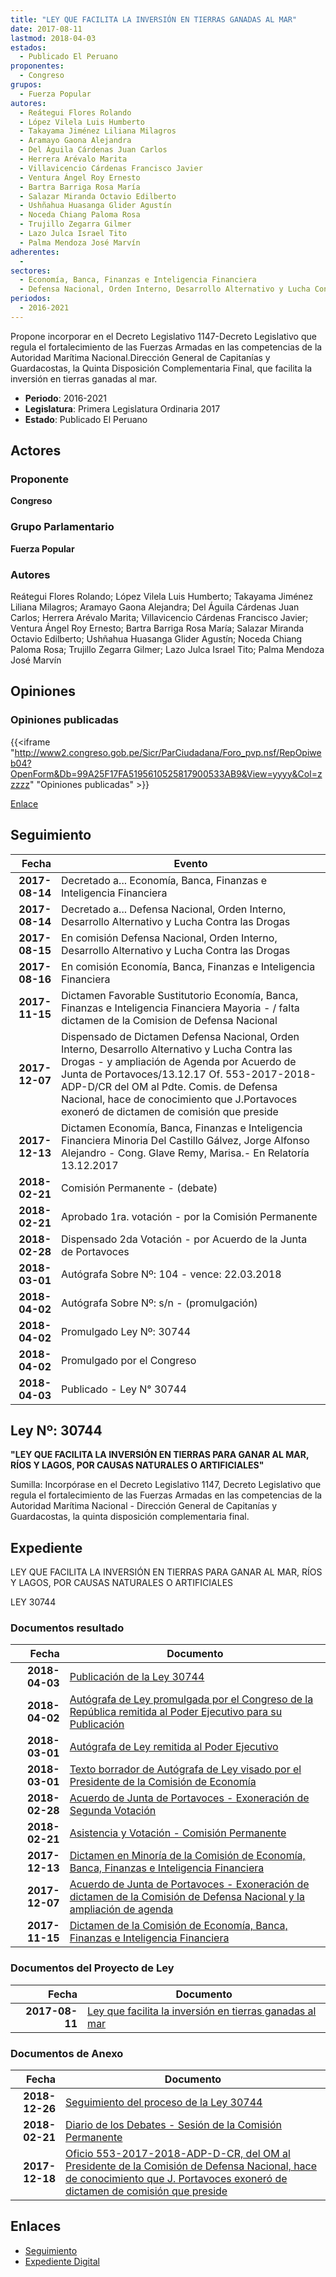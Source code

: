 ```yaml
---
title: "LEY QUE FACILITA LA INVERSIÓN EN TIERRAS GANADAS AL MAR"
date: 2017-08-11
lastmod: 2018-04-03
estados: 
  - Publicado El Peruano
proponentes: 
  - Congreso
grupos: 
  - Fuerza Popular
autores: 
  - Reátegui Flores Rolando
  - López Vilela Luis Humberto
  - Takayama Jiménez Liliana Milagros
  - Aramayo Gaona Alejandra
  - Del Águila Cárdenas Juan Carlos
  - Herrera Arévalo Marita
  - Villavicencio Cárdenas Francisco Javier
  - Ventura Ángel Roy Ernesto
  - Bartra Barriga Rosa María
  - Salazar Miranda Octavio Edilberto
  - Ushñahua Huasanga Glider Agustín
  - Noceda Chiang Paloma Rosa
  - Trujillo Zegarra Gilmer
  - Lazo Julca Israel Tito
  - Palma Mendoza José Marvín
adherentes: 
  - 
sectores: 
  - Economía, Banca, Finanzas e Inteligencia Financiera
  - Defensa Nacional, Orden Interno, Desarrollo Alternativo y Lucha Contra las Drogas
periodos: 
  - 2016-2021
---
```


Propone incorporar en el Decreto Legislativo 1147-Decreto Legislativo que regula el fortalecimiento de las Fuerzas Armadas en las competencias de la Autoridad Marítima Nacional.Dirección General de Capitanías y Guardacostas, la Quinta Disposición Complementaria Final, que facilita la inversión en tierras ganadas al mar.

- **Periodo**: 2016-2021
- **Legislatura**: Primera Legislatura Ordinaria 2017
- **Estado**: Publicado El Peruano

## Actores

### Proponente

**Congreso**

### Grupo Parlamentario

**Fuerza Popular**

### Autores

Reátegui Flores Rolando; López Vilela Luis Humberto; Takayama Jiménez Liliana Milagros; Aramayo Gaona Alejandra; Del Águila Cárdenas Juan Carlos; Herrera Arévalo Marita; Villavicencio Cárdenas Francisco Javier; Ventura Ángel Roy Ernesto; Bartra Barriga Rosa María; Salazar Miranda Octavio Edilberto; Ushñahua Huasanga Glider Agustín; Noceda Chiang Paloma Rosa; Trujillo Zegarra Gilmer; Lazo Julca Israel Tito; Palma Mendoza José Marvín


## Opiniones

### Opiniones publicadas

{{<iframe "http://www2.congreso.gob.pe/Sicr/ParCiudadana/Foro_pvp.nsf/RepOpiweb04?OpenForm&Db=99A25F17FA5195610525817900533AB9&View=yyyy&Col=zzzzz" "Opiniones publicadas" >}}

[Enlace](http://www2.congreso.gob.pe/Sicr/ParCiudadana/Foro_pvp.nsf/RepOpiweb04?OpenForm&Db=99A25F17FA5195610525817900533AB9&View=yyyy&Col=zzzzz)

## Seguimiento

| Fecha | Evento |
|------:|--------|
| **2017-08-14** | Decretado a... Economía, Banca, Finanzas e Inteligencia Financiera|
| **2017-08-14** | Decretado a... Defensa Nacional, Orden Interno, Desarrollo Alternativo y Lucha Contra las Drogas|
| **2017-08-15** | En comisión Defensa Nacional, Orden Interno, Desarrollo Alternativo y Lucha Contra las Drogas|
| **2017-08-16** | En comisión Economía, Banca, Finanzas e Inteligencia Financiera|
| **2017-11-15** | Dictamen Favorable Sustitutorio Economía, Banca, Finanzas e Inteligencia Financiera Mayoria - / falta dictamen de la Comision de Defensa Nacional|
| **2017-12-07** | Dispensado de Dictamen Defensa Nacional, Orden Interno, Desarrollo Alternativo y Lucha Contra las Drogas - y ampliación de Agenda por Acuerdo de Junta de Portavoces/13.12.17 Of. 553-2017-2018-ADP-D/CR del OM al Pdte. Comis. de Defensa Nacional, hace de conocimiento que J.Portavoces exoneró de dictamen de comisión que preside|
| **2017-12-13** | Dictamen Economía, Banca, Finanzas e Inteligencia Financiera Minoria Del Castillo Gálvez, Jorge Alfonso Alejandro - Cong. Glave Remy, Marisa.- En Relatoría 13.12.2017|
| **2018-02-21** | Comisión Permanente - (debate)|
| **2018-02-21** | Aprobado 1ra. votación - por la Comisión Permanente|
| **2018-02-28** | Dispensado 2da Votación - por Acuerdo de la Junta de Portavoces|
| **2018-03-01** | Autógrafa Sobre Nº: 104 - vence: 22.03.2018|
| **2018-04-02** | Autógrafa Sobre Nº: s/n - (promulgación)|
| **2018-04-02** | Promulgado Ley Nº: 30744|
| **2018-04-02** | Promulgado por el Congreso|
| **2018-04-03** | Publicado - Ley N° 30744|

## Ley Nº: 30744

**"LEY QUE FACILITA LA INVERSIÓN EN TIERRAS PARA GANAR AL MAR, RÍOS Y LAGOS, POR CAUSAS NATURALES O ARTIFICIALES"**

Sumilla: Incorpórase en el Decreto Legislativo 1147, Decreto Legislativo que regula el fortalecimiento de las Fuerzas Armadas en las competencias de la Autoridad Marítima Nacional - Dirección General de Capitanías y Guardacostas, la quinta disposición complementaria final.


## Expediente

LEY QUE FACILITA LA INVERSIÓN EN TIERRAS PARA GANAR AL MAR, RÍOS Y LAGOS, POR CAUSAS NATURALES O ARTIFICIALES

LEY 30744


### Documentos resultado

| Fecha | Documento |
|------:|--------|
| **2018-04-03** | [Publicación de la Ley 30744](http://www.leyes.congreso.gob.pe/Documentos/2016_2021/ADLP/Normas_Legales/30744-LEY.pdf) |
| **2018-04-02** | [Autógrafa de Ley promulgada por el Congreso de la República remitida al Poder Ejecutivo para su Publicación](http://www.leyes.congreso.gob.pe/Documentos/2016_2021/ADLP/Texto_Aprobado/AU0176020180402.pdf) |
| **2018-03-01** | [Autógrafa de Ley remitida al Poder Ejecutivo](http://www.leyes.congreso.gob.pe/Documentos/2016_2021/Autografas/Ley_y_de_Resolucion_Legislativa/AU0176020180301.pdf) |
| **2018-03-01** | [Texto borrador de Autógrafa de Ley visado por el Presidente de la Comisión de Economía](http://www.leyes.congreso.gob.pe/Documentos/2016_2021/Texto_Borrador_de_Autografa/BAU0176020180301.pdf) |
| **2018-02-28** | [Acuerdo de Junta de Portavoces - Exoneración de Segunda Votación](http://www.leyes.congreso.gob.pe/Documentos/2016_2021/Acuerdos/Junta_Portavoces/AJP0176200180228.pdf) |
| **2018-02-21** | [Asistencia y Votación - Comisión Permanente](http://www.leyes.congreso.gob.pe/Documentos/2016_2021/Asistencia_y_Votacion/Proyectos_de_Ley/AVCP0176020180221.pdf) |
| **2017-12-13** | [Dictamen en Minoría de la Comisión de Economía, Banca, Finanzas e Inteligencia Financiera](http://www.leyes.congreso.gob.pe/Documentos/2016_2021/Dictamenes/Proyectos_de_Ley/01760DC09MIN20171213.pdf) |
| **2017-12-07** | [Acuerdo de Junta de Portavoces - Exoneración de dictamen de la Comisión de Defensa Nacional y la ampliación de agenda](http://www.leyes.congreso.gob.pe/Documentos/2016_2021/Acuerdos/Junta_Portavoces/AJP0176020171207.PDF) |
| **2017-11-15** | [Dictamen de la Comisión de Economía, Banca, Finanzas e Inteligencia Financiera](http://www.leyes.congreso.gob.pe/Documentos/2016_2021/Dictamenes/Proyectos_de_Ley/01760DC09MAY20171115.pdf) |

### Documentos del Proyecto de Ley

| Fecha | Documento |
|------:|--------|
| **2017-08-11** | [Ley que facilita la inversión en tierras ganadas al mar](http://www.leyes.congreso.gob.pe/Documentos/2016_2021/Proyectos_de_Ley_y_de_Resoluciones_Legislativas/PL0176020170811.pdf) |

### Documentos de Anexo

| Fecha | Documento |
|------:|--------|
| **2018-12-26** | [Seguimiento del proceso de la Ley 30744](http://www.leyes.congreso.gob.pe/Documentos/2016_2021/Seguimiento_de_Proyectos_de_Ley/01760PL20181226.pdf) |
| **2018-02-21** | [Diario de los Debates - Sesión de la Comisión Permanente](http://www.leyes.congreso.gob.pe/Documentos/2016_2021/ADLP/Diario_Debates/30744-TDD.pdf) |
| **2017-12-18** | [Oficio 553-2017-2018-ADP-D-CR, del OM al Presidente de la Comisión de Defensa Nacional, hace de conocimiento que J. Portavoces exoneró de dictamen de comisión que preside](http://www.leyes.congreso.gob.pe/Documentos/2016_2021/Oficios/Oficialia_Mayor/OFICIO-553-2017-2018-ADP-D-CR.pdf) |

## Enlaces 

- [Seguimiento](http://www2.congreso.gob.pe/Sicr/TraDocEstProc/CLProLey2016.nsf/f7fff46988ca05b1052578e100829cc7/6a6e747e9259bc720525817900572284?OpenDocument)
- [Expediente Digital](http://www2.congreso.gob.pe/Sicr/TraDocEstProc/CLProLey2016.nsf/f7fff46988ca05b1052578e100829cc7/6a6e747e9259bc720525817900572284?OpenDocument&Click=05257FB7005EB655.eb71d0cf91d8294e05256cdf006b5706/$Body/0.1C6C)
